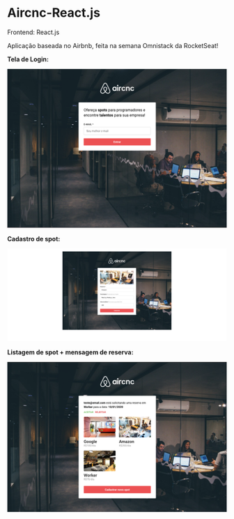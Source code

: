 # Aircnc-React.js
Frontend: React.js

Aplicação baseada no Airbnb, feita na semana Omnistack da RocketSeat!

<strong>Tela de Login:<strong>
  
![login](https://github.com/duduzc/Aircnc-React.js/blob/master/screenshots/Screen%20Shot%202019-12-17%20at%2021.07.14.png)

<strong>Cadastro de spot:<strong>
  
![cadastro](https://github.com/duduzc/Aircnc-React.js/blob/master/screenshots/Screen%20Shot%202019-12-17%20at%2021.16.43.png)

<strong>Listagem de spot + mensagem de reserva:<strong>
  
![lista](https://github.com/duduzc/Aircnc-React.js/blob/master/screenshots/Screen%20Shot%202019-12-17%20at%2021.21.50.png)


